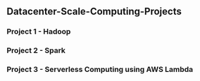 ## Datacenter-Scale-Computing-Projects

### Project 1 - Hadoop
### Project 2 - Spark
### Project 3 - Serverless Computing using AWS Lambda

